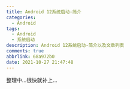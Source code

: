 ```yaml
---
title: Android 12系统启动-简介
categories:
  - Android
tags:
  - Android
  - 系统启动
description: Android 12系统启动-简介以及文章列表
comments: true
abbrlink: 68a972b0
date: 2021-10-27 21:47:48
---
```

<!--more-->
<meta name="referrer" content="no-referrer"/>

整理中...很快就补上...